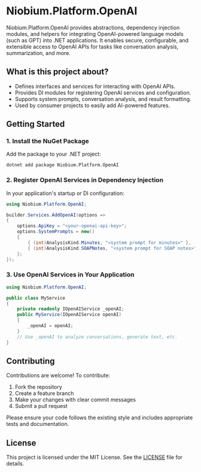 # Niobium.Platform.OpenAI

Niobium.Platform.OpenAI provides abstractions, dependency injection modules, and helpers for integrating OpenAI-powered language models (such as GPT) into .NET applications. It enables secure, configurable, and extensible access to OpenAI APIs for tasks like conversation analysis, summarization, and more.

## What is this project about?
- Defines interfaces and services for interacting with OpenAI APIs.
- Provides DI modules for registering OpenAI services and configuration.
- Supports system prompts, conversation analysis, and result formatting.
- Used by consumer projects to easily add AI-powered features.

## Getting Started

### 1. Install the NuGet Package
Add the package to your .NET project:

```
dotnet add package Niobium.Platform.OpenAI
```

### 2. Register OpenAI Services in Dependency Injection
In your application's startup or DI configuration:

```csharp
using Niobium.Platform.OpenAI;

builder.Services.AddOpenAI(options =>
{
    options.ApiKey = "<your-openai-api-key>";
    options.SystemPrompts = new()
    {
        { (int)AnalysisKind.Minutes, "<system prompt for minutes>" },
        { (int)AnalysisKind.SOAPNotes, "<system prompt for SOAP notes>" },
    };
});
```

### 3. Use OpenAI Services in Your Application

```csharp
using Niobium.Platform.OpenAI;

public class MyService
{
    private readonly IOpenAIService _openAI;
    public MyService(IOpenAIService openAI)
    {
        _openAI = openAI;
    }
    // Use _openAI to analyze conversations, generate text, etc.
}
```

## Contributing

Contributions are welcome! To contribute:
1. Fork the repository
2. Create a feature branch
3. Make your changes with clear commit messages
4. Submit a pull request

Please ensure your code follows the existing style and includes appropriate tests and documentation.

## License

This project is licensed under the MIT License. See the [LICENSE](LICENSE) file for details.
